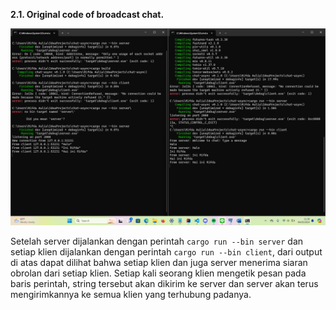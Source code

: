 **2.1. Original code of broadcast chat.**  

![](2.1.png)

Setelah server dijalankan dengan perintah `cargo run --bin server` dan setiap klien dijalankan dengan perintah `cargo run --bin client`, dari output di atas dapat dilihat bahwa setiap klien dan juga server menerima siaran obrolan dari setiap klien. Setiap kali seorang klien mengetik pesan pada baris perintah, string tersebut akan dikirim ke server dan server akan terus mengirimkannya ke semua klien yang terhubung padanya.